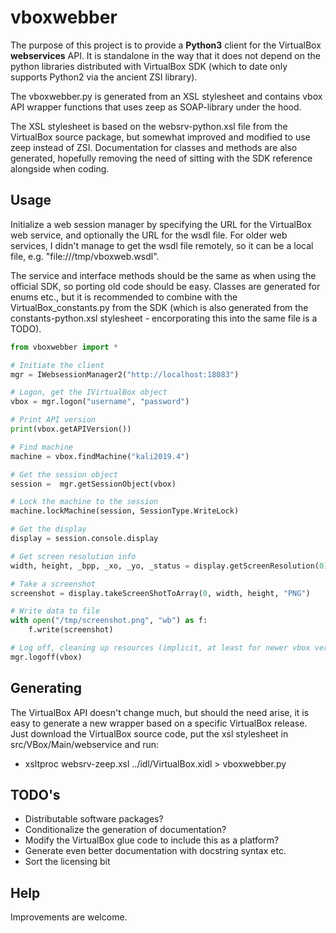 # vboxwebber
The purpose of this project is to provide a <b>Python3</b> client for the VirtualBox <b>webservices</b> API. It is standalone in the way that it does not depend on the python libraries distributed with VirtualBox SDK (which to date only supports Python2 via the ancient ZSI library).

The vboxwebber.py is generated from an XSL stylesheet and contains vbox API wrapper functions that uses zeep as SOAP-library under the hood.

The XSL stylesheet is based on the websrv-python.xsl file from the VirtualBox source package, but somewhat improved and modified to use zeep instead of ZSI. Documentation for classes and methods are also generated, hopefully removing the need of sitting with the SDK reference alongside when coding.


## Usage
Initialize a web session manager by specifying the URL for the VirtualBox web service, and optionally the URL for the wsdl file. For older web services, I didn't manage to get the wsdl file remotely, so it can be a local file, e.g. "file:///tmp/vboxweb.wsdl".

The service and interface methods should be the same as when using the official SDK, so porting old code should be easy. Classes are generated for enums etc., but it is recommended to combine with the VirtualBox_constants.py from the SDK (which is also generated from the constants-python.xsl stylesheet - encorporating this into the same file is a TODO).

```python
from vboxwebber import *

# Initiate the client
mgr = IWebsessionManager2("http://localhost:18083")

# Logon, get the IVirtualBox object
vbox = mgr.logon("username", "password")

# Print API version
print(vbox.getAPIVersion())

# Find machine
machine = vbox.findMachine("kali2019.4")

# Get the session object
session =  mgr.getSessionObject(vbox)

# Lock the machine to the session
machine.lockMachine(session, SessionType.WriteLock)

# Get the display
display = session.console.display

# Get screen resolution info
width, height, _bpp, _xo, _yo, _status = display.getScreenResolution(0)

# Take a screenshot
screenshot = display.takeScreenShotToArray(0, width, height, "PNG")

# Write data to file
with open("/tmp/screenshot.png", "wb") as f:
    f.write(screenshot)

# Log off, cleaning up resources (implicit, at least for newer vbox versions)
mgr.logoff(vbox)
```

## Generating 
The VirtualBox API doesn't change much, but should the need arise, it is easy to generate a new wrapper based on a specific VirtualBox release. Just download the VirtualBox source code, put the xsl stylesheet in src/VBox/Main/webservice and run:
  *  xsltproc websrv-zeep.xsl ../idl/VirtualBox.xidl > vboxwebber.py

## TODO's
  * Distributable software packages?
  * Conditionalize the generation of documentation?
  * Modify the VirtualBox glue code to include this as a platform?
  * Generate even better documentation with docstring syntax etc.
  * Sort the licensing bit
    
## Help
Improvements are welcome.
